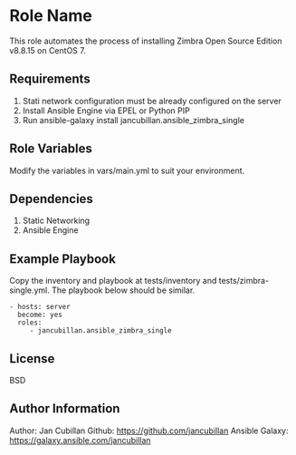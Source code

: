 Role Name
=========

This role automates the process of installing Zimbra Open Source Edition v8.8.15 on CentOS 7.

Requirements
------------

1) Stati network configuration must be already configured on the server
2) Install Ansible Engine via EPEL or Python PIP
3) Run ansible-galaxy install jancubillan.ansible_zimbra_single

Role Variables
--------------

Modify the variables in vars/main.yml to suit your environment.

Dependencies
------------

1) Static Networking
2) Ansible Engine

Example Playbook
----------------

Copy the inventory and playbook at tests/inventory and tests/zimbra-single.yml. The playbook below should be similar.

    - hosts: server
      become: yes
      roles:
         - jancubillan.ansible_zimbra_single

License
-------

BSD

Author Information
------------------

Author: Jan Cubillan
Github: https://github.com/jancubillan
Ansible Galaxy: https://galaxy.ansible.com/jancubillan
